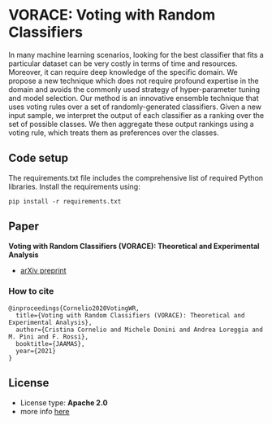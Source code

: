 # VORACE: Voting with Random Classifiers

In many machine learning scenarios, looking for the best classifier that fits a particular dataset can be very costly in terms of time and resources. Moreover, it can require deep knowledge of the specific domain.
We propose a new technique which does not require profound expertise in the domain and avoids the commonly used strategy of hyper-parameter tuning and model selection. Our method is an innovative ensemble technique that uses voting rules over a set of randomly-generated classifiers.
Given a new input sample, we interpret the output of each classifier as a ranking over the set of possible classes.
We then aggregate these output rankings using a voting rule, which treats them as preferences over the classes. 

## Code setup
The requirements.txt file includes the comprehensive list of required Python libraries.
Install the requirements using:

```
pip install -r requirements.txt
```

## Paper
**Voting with Random Classifiers (VORACE): Theoretical and Experimental Analysis**
* [arXiv preprint](https://arxiv.org/abs/1909.08996)

### How to cite
```
@inproceedings{Cornelio2020VotingWR,
  title={Voting with Random Classifiers (VORACE): Theoretical and Experimental Analysis},
  author={Cristina Cornelio and Michele Donini and Andrea Loreggia and M. Pini and F. Rossi},
  booktitle={JAAMAS},
  year={2021}
}
```

## License

* License type: **Apache 2.0**
* more info [here](LICENSE)